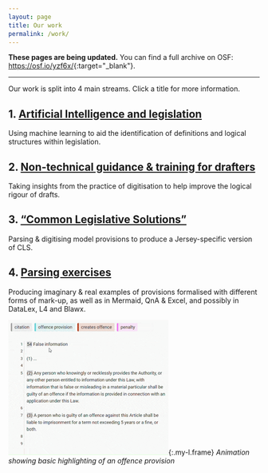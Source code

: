 ```yaml
---
layout: page
title: Our work
permalink: /work/
---
```


**These pages are being updated.** You can find a full archive on OSF: <https://osf.io/yzf6x/>{:target="_blank"}.

----

Our work is split into 4 main streams. Click a title for more information. 

## 1. [Artificial Intelligence and legislation](/work/artificial-intelligence-and-legislation)

Using machine learning to aid the identification of definitions and logical structures within legislation.

## 2. [Non-technical guidance & training for drafters](/work/guidance-for-drafters)

Taking insights from the practice of digitisation to help improve the logical rigour of drafts.

## 3. [“Common Legislative Solutions”](/work/common-legislative-solutions)

Parsing & digitising model provisions to produce a Jersey-specific version of CLS.

## 4. [Parsing exercises](/work/parsing-exercises)

Producing imaginary & real examples of provisions formalised with different forms of mark-up, as well as in Mermaid, QnA & Excel, and possibly in DataLex, L4 and Blawx.

![Animation showing basic highlighting of a provision](/images/basic-highlighting.gif){:.my-l.frame} *Animation showing basic highlighting of an offence provision*





<!---

Parsing exercises – the imaginary & real examples we have been working on – we will post versions with different forms of mark-up, and in Mermaid, QnA & Excel, and possibly in DataLex, L4 and Blawx (see our previous newsletter)




[Stream 1](#stream-1-lorem-ipsum), [Stream 2](#stream-2-dolor-sit-amet), [Stream 3](#stream-3-consectetur-adipiscing) and [Stream 4](#stream-4-dolor-sit-amet).

----

## Stream 1 (lorem ipsum)

Lorem ipsum dolor sit amet

- some more
- details about
- Stream 1

### Publications

- [Publication 1](https://osf.io){:target="_blank"}
- [Publication 2](https://osf.io){:target="_blank"}
- [Publication 3](https://osf.io){:target="_blank"}

----

## Stream 2 (dolor sit amet)

Consectetur adipiscing elit

- more details
- about this
- particular stream

----

## Stream 3 (consectetur adipiscing)

Nam eleifend enim ac ipsum ultrices

- pellentesque leo diam
- ultricies sit amet lectus nec
- tempus semper enim

----

## Stream 4 (dolor sit amet)

Vestibulum venenatis est sed scelerisque molestie. 

- pellentesque quis vulputate nulla
- ac tristique leo
- vehicula sit amet risus id, ornare placerat augue

--->